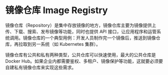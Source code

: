 #  镜像仓库 Image Registry

镜像仓库（Repository）是集中存放镜像的地方，镜像仓库主要为镜像提供上传、下载、搜索、发布镜像等功能，同时也提供 API 接口，让应用程序和运管系统调用。镜像仓库的一个典型用例：开发人员制作完一个镜像后，推送到镜像仓库，再拉取到另一系统（如 Kubernetes 集群）。

镜像仓库有公共和私有两种类型，公共仓库可以快速使用，最大的公共仓库是 Docker Hub。如果企业内都需要鉴权、多租户、镜像保护等功能，这就要必须要自建私有镜像仓库来实现这些需求。
